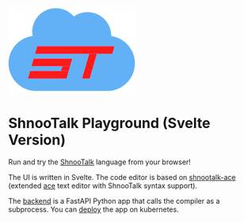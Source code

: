 ![](ui/public/icons/cloud-compile.png)

# ShnooTalk Playground (Svelte Version)

Run and try the [ShnooTalk](https://github.com/RainingComputers/ShnooTalk) language from your browser!

The UI is written in Svelte. The code editor is based on [shnootalk-ace](https://github.com/RainingComputers/shnootalk-ace/pulse)
(extended [ace](https://github.com/ajaxorg/ace) text editor with ShnooTalk syntax support).

The [backend](server/) is a FastAPI Python app that calls the compiler as a subprocess. You can [deploy](server/kubernetes.yml) the app on kubernetes. 

